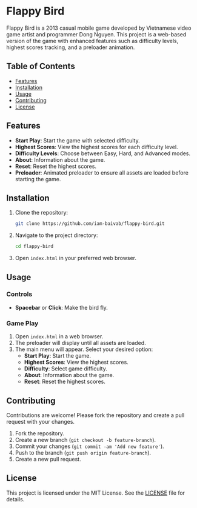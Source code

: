 # Flappy Bird
Flappy Bird is a 2013 casual mobile game developed by Vietnamese video game artist and programmer Dong Nguyen. This project is a web-based version of the game with enhanced features such as difficulty levels, highest scores tracking, and a preloader animation.

## Table of Contents

- [Features](#features)
- [Installation](#installation)
- [Usage](#usage)
- [Contributing](#contributing)
- [License](#license)

## Features

- **Start Play**: Start the game with selected difficulty.
- **Highest Scores**: View the highest scores for each difficulty level.
- **Difficulty Levels**: Choose between Easy, Hard, and Advanced modes.
- **About**: Information about the game.
- **Reset**: Reset the highest scores.
- **Preloader**: Animated preloader to ensure all assets are loaded before starting the game.

## Installation

1. Clone the repository:
    ```bash
    git clone https://github.com/iam-baivab/flappy-bird.git
    ```
2. Navigate to the project directory:
    ```bash
    cd flappy-bird
    ```
3. Open `index.html` in your preferred web browser.

## Usage

### Controls

- **Spacebar** or **Click**: Make the bird fly.

### Game Play

1. Open `index.html` in a web browser.
2. The preloader will display until all assets are loaded.
3. The main menu will appear. Select your desired option:
   - **Start Play**: Start the game.
   - **Highest Scores**: View the highest scores.
   - **Difficulty**: Select game difficulty.
   - **About**: Information about the game.
   - **Reset**: Reset the highest scores.

## Contributing

Contributions are welcome! Please fork the repository and create a pull request with your changes.

1. Fork the repository.
2. Create a new branch (`git checkout -b feature-branch`).
3. Commit your changes (`git commit -am 'Add new feature'`).
4. Push to the branch (`git push origin feature-branch`).
5. Create a new pull request.

## License

This project is licensed under the MIT License. See the [LICENSE](LICENSE) file for details.


